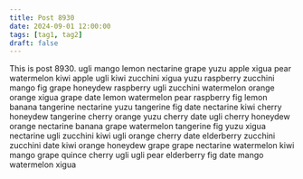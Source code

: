 ```yaml
---
title: Post 8930
date: 2024-09-01 12:00:00
tags: [tag1, tag2]
draft: false
---
```

This is post 8930.
ugli
mango
lemon
nectarine
grape
yuzu
apple
xigua
pear
watermelon
kiwi
apple
ugli
kiwi
zucchini
xigua
yuzu
raspberry
zucchini
mango
fig
grape
honeydew
raspberry
ugli
zucchini
watermelon
orange
orange
xigua
grape
date
lemon
watermelon
pear
raspberry
fig
lemon
banana
tangerine
nectarine
yuzu
tangerine
fig
date
nectarine
kiwi
cherry
honeydew
tangerine
cherry
orange
yuzu
cherry
date
ugli
cherry
honeydew
orange
nectarine
banana
grape
watermelon
tangerine
fig
yuzu
xigua
nectarine
ugli
zucchini
kiwi
ugli
orange
cherry
date
elderberry
zucchini
zucchini
date
kiwi
orange
honeydew
grape
grape
nectarine
watermelon
kiwi
mango
grape
quince
cherry
ugli
ugli
pear
elderberry
fig
date
mango
watermelon
xigua

